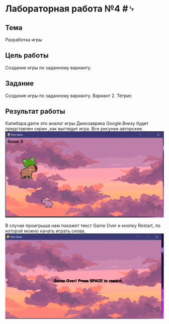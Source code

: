 # Лабораторная работа №4 #␊

## Тема ##

Разработка игры

## Цель работы ##

Создание игры по заданному варианту.

## Задание ##

Создание игры по заданному варианту.
Вариант 2. Тетрис

## Результат работы ##

Капибара.game это аналог игры Динозаврика Google.Внизу будет представлен скрин ,как выглядит игра. Все рисунки авторские.
![игра](./images/1.png)

В случае проигрыша нам покажет текст Game Over и кнопку Restart, по которой можно начать играть снова.
![проигрыш](./images/2.png)
 